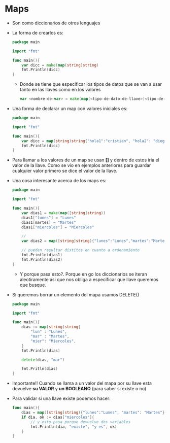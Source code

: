 # Maps

- Son como diccionarios de otros lenguajes
- La forma de crearlos es:
    ```go
    package main

    import "fmt"

    func main(){
        var dicc = make(map(string)string)
        fmt.Println(dicc)
    }
    ````
    - Donde se tiene que especificar los tipos de datos que se van a usar tanto en las llaves como en los valores
        ```go
        var <nombre-de-var> = make(map(<tipo-de-dato-de-llave>)<tipo-de-dato-del-valor>)
        ```

- Una forma de declarar un map con valores iniciales es:
    ```go
    package main

    import "fmt"

    func main(){
        var dicc = map(string)string{"hola1":"cristian", "hola2": "diego"}
        fmt.Println(dicc)
    }
    ````
- Para llamar a los valores de un map se usan **[]** y dentro de estos iria el valor de la llave. Como se vio en ejemplos anteriores para guardar cualquier valor primero se dice el valor de la llave.
- Una cosa interesante acerca de los maps es:
    ```go
    package main

    import "fmt"

    func main(){
        var dias1 = make(map([string]string))
        dias1["lunes"] = "Lunes"
        dias1[martes] = "Martes"
        dias1["miercoles"] = "Miercoles"

        //
        var dias2 = map([string]string){"lunes":"Lunes","martes":"Martes","miercoles":"Miercoles"}

        // pueden resultar distitos en cuanto a ordenamiento
        fmt.Println(dias1)
        fmt.Println(dias2)
    }
    ```
    - Y porque pasa esto?. Porque en go los diccionarios se iteran aleotiramente asi que nos obliga a especificar que llave queremos que busque.

- Si queremos borrar un elemento del mapa usamos DELETE()
    ```go
    package main

    import "fmt"

    func main(){
        dias := map[string]string{
            "lun" : "Lunes",
            "mar" : "Martes",
            "mier": "Miercoles",
        }
        fmt.Println(dias)

        delete(dias, "mar")

        fmt.Pritln(dias)
    }
    ```
- Importante!! Cuando se llama a un valor del mapa por su llave esta devuelve **su VALOR** y **un BOOLEANO** (para saber si existe o no)
- Para validar si una llave existe podemos hacer:
    ```go
    func main(){
        dias = map([string]string){"lunes":"Lunes", "martes": "Martes"}
        if dia, ok := dias["miercoles"]{
            // y esto pasa porque devuelve dos variables
            fmt.Println(dia, "existe", "y es", ok)
        }
    }
    ```
